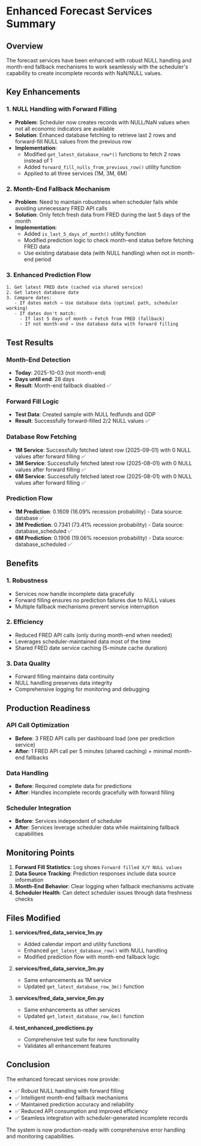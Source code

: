 # Enhanced Forecast Services Summary

## Overview
The forecast services have been enhanced with robust NULL handling and month-end fallback mechanisms to work seamlessly with the scheduler's capability to create incomplete records with NaN/NULL values.

## Key Enhancements

### 1. NULL Handling with Forward Filling
- **Problem**: Scheduler now creates records with NULL/NaN values when not all economic indicators are available
- **Solution**: Enhanced database fetching to retrieve last 2 rows and forward-fill NULL values from the previous row
- **Implementation**: 
  - Modified `get_latest_database_row*()` functions to fetch 2 rows instead of 1
  - Added `forward_fill_nulls_from_previous_row()` utility function
  - Applied to all three services (1M, 3M, 6M)

### 2. Month-End Fallback Mechanism
- **Problem**: Need to maintain robustness when scheduler fails while avoiding unnecessary FRED API calls
- **Solution**: Only fetch fresh data from FRED during the last 5 days of the month
- **Implementation**:
  - Added `is_last_5_days_of_month()` utility function
  - Modified prediction logic to check month-end status before fetching FRED data
  - Use existing database data (with NULL handling) when not in month-end period

### 3. Enhanced Prediction Flow
```
1. Get latest FRED date (cached via shared service)
2. Get latest database date
3. Compare dates:
   - If dates match → Use database data (optimal path, scheduler working)
   - If dates don't match:
     - If last 5 days of month → Fetch from FRED (fallback)
     - If not month-end → Use database data with forward filling
```

## Test Results

### Month-End Detection
- **Today**: 2025-10-03 (not month-end)
- **Days until end**: 28 days
- **Result**: Month-end fallback disabled ✅

### Forward Fill Logic
- **Test Data**: Created sample with NULL fedfunds and GDP
- **Result**: Successfully forward-filled 2/2 NULL values ✅

### Database Row Fetching
- **1M Service**: Successfully fetched latest row (2025-09-01) with 0 NULL values after forward filling ✅
- **3M Service**: Successfully fetched latest row (2025-08-01) with 0 NULL values after forward filling ✅
- **6M Service**: Successfully fetched latest row (2025-08-01) with 0 NULL values after forward filling ✅

### Prediction Flow
- **1M Prediction**: 0.1609 (16.09% recession probability) - Data source: database ✅
- **3M Prediction**: 0.7341 (73.41% recession probability) - Data source: database_scheduled ✅
- **6M Prediction**: 0.1906 (19.06% recession probability) - Data source: database_scheduled ✅

## Benefits

### 1. Robustness
- Services now handle incomplete data gracefully
- Forward filling ensures no prediction failures due to NULL values
- Multiple fallback mechanisms prevent service interruption

### 2. Efficiency
- Reduced FRED API calls (only during month-end when needed)
- Leverages scheduler-maintained data most of the time
- Shared FRED date service caching (5-minute cache duration)

### 3. Data Quality
- Forward filling maintains data continuity
- NULL handling preserves data integrity
- Comprehensive logging for monitoring and debugging

## Production Readiness

### API Call Optimization
- **Before**: 3 FRED API calls per dashboard load (one per prediction service)
- **After**: 1 FRED API call per 5 minutes (shared caching) + minimal month-end fallbacks

### Data Handling
- **Before**: Required complete data for predictions
- **After**: Handles incomplete records gracefully with forward filling

### Scheduler Integration
- **Before**: Services independent of scheduler
- **After**: Services leverage scheduler data while maintaining fallback capabilities

## Monitoring Points

1. **Forward Fill Statistics**: Log shows `Forward filled X/Y NULL values`
2. **Data Source Tracking**: Prediction responses include data source information
3. **Month-End Behavior**: Clear logging when fallback mechanisms activate
4. **Scheduler Health**: Can detect scheduler issues through data freshness checks

## Files Modified

1. **services/fred_data_service_1m.py**
   - Added calendar import and utility functions
   - Enhanced `get_latest_database_row()` with NULL handling
   - Modified prediction flow with month-end fallback logic

2. **services/fred_data_service_3m.py**
   - Same enhancements as 1M service
   - Updated `get_latest_database_row_3m()` function

3. **services/fred_data_service_6m.py**
   - Same enhancements as other services
   - Updated `get_latest_database_row_6m()` function

4. **test_enhanced_predictions.py**
   - Comprehensive test suite for new functionality
   - Validates all enhancement features

## Conclusion

The enhanced forecast services now provide:
- ✅ Robust NULL handling with forward filling
- ✅ Intelligent month-end fallback mechanisms  
- ✅ Maintained prediction accuracy and reliability
- ✅ Reduced API consumption and improved efficiency
- ✅ Seamless integration with scheduler-generated incomplete records

The system is now production-ready with comprehensive error handling and monitoring capabilities.